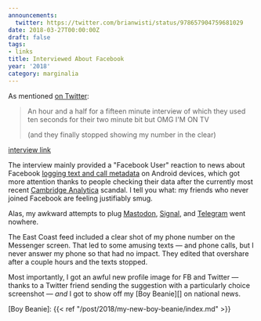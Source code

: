 ```yaml
---
announcements:
  twitter: https://twitter.com/brianwisti/status/978657904759681029
date: 2018-03-27T00:00:00Z
draft: false
tags:
- links
title: Interviewed About Facebook
year: '2018'
category: marginalia
---
```


As mentioned [on Twitter](https://twitter.com/brianwisti/status/978439728226738176):

> An hour and a half for a fifteen minute interview of which they used ten seconds for their two minute bit
> but OMG I'M ON TV
>
> (and they finally stopped showing my number in the clear)

[interview link](https://www.nbcnews.com/nightly-news/video/ftc-launches-investigation-into-facebook-amid-new-allegations-of-data-collection-1195406915688)

<!-- TEASER_END -->

The interview mainly provided a "Facebook User" reaction to news about Facebook [logging text and call
metadata][] on Android devices, which got more attention thanks to people checking their data after the
currently most recent [Cambridge Analytica][] scandal. I tell you what: my friends who never joined Facebook
are feeling justifiably smug.

[logging text and call metadata]: https://www.theguardian.com/technology/2018/mar/25/facebook-logs-texts-and-calls-users-find-as-they-delete-accounts-cambridge-analytica
[Cambridge Analytica]: https://www.engadget.com/2018/03/19/facebook-and-cambridge-analytica-nightmare/

Alas, my awkward attempts to plug [Mastodon][], [Signal][], and [Telegram][] went nowhere.

[Mastodon]: https://joinmastodon.org/
[Signal]: https://www.signal.org/
[Telegram]: https://telegram.org/

The East Coast feed included a clear shot of my phone number on the Messenger screen. That led
to some amusing texts — and phone calls, but I never answer my phone so that had no impact. They
edited that overshare after a couple hours and the texts stopped.

Most importantly, I got an awful new profile image for FB and Twitter — thanks to a Twitter friend sending the
suggestion with a particularly choice screenshot —  *and* I got to show off my [Boy Beanie][] on national
news.

[Boy Beanie]: {{< ref "/post/2018/my-new-boy-beanie/index.md" >}}



